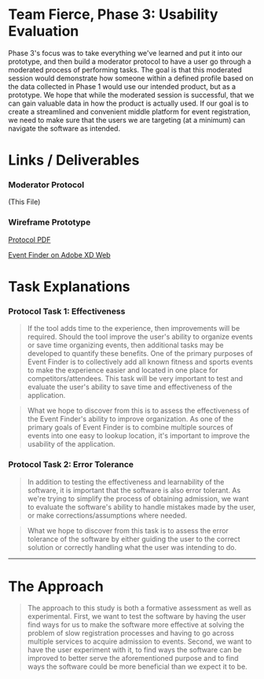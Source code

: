 # Team Fierce, Phase 3: Usability Evaluation

Phase 3's focus was to take everything we've learned and put it into our prototype, and then build a moderator protocol to have a user go through a moderated process of performing tasks. The goal is that this moderated session would demonstrate how someone within a defined profile based on the data collected in Phase 1 would use our intended product, but as a prototype. We hope that while the moderated session is successful, that we can gain valuable data in how the product is actually used. If our goal is to create a streamlined and convenient middle platform for event registration, we need to make sure that the users we are targeting (at a minimum) can navigate the software as intended.

# Links / Deliverables

### Moderator Protocol
(This File)

### Wireframe Prototype  
[Protocol PDF](/phase3/Phase3.pdf)

[Event Finder on Adobe XD Web](https://xd.adobe.com/view/a76d0be0-c3c0-42d2-556c-ce572dce63fe-d15c/)

# Task Explanations

### Protocol Task 1: Effectiveness
> If the tool adds time to the experience, then improvements will be required. Should the tool improve the user's ability to organize events or save time organizing events, then additional tasks may be developed to quantify these benefits. One of the primary purposes of Event Finder is to collectively add all known fitness and sports events to make the experience easier and located in one place for competitors/attendees. This task will be very important to test and evaluate the user's ability to save time and effectiveness of the application.

> What we hope to discover from this is to assess the effectiveness of the Event Finder's ability to improve organization. As one of the primary goals of Event Finder is to combine multiple sources of events into one easy to lookup location, it's important to improve the usability of the application.

### Protocol Task 2: Error Tolerance
> In addition to testing the effectiveness and learnability of the software, it is important that the software is also error tolerant. As we're trying to simplify the process of obtaining admission, we want to evaluate the software's ability to handle mistakes made by the user, or make corrections/assumptions where needed.

> What we hope to discover from this task is to assess the error tolerance of the software by either guiding the user to the correct solution or correctly handling what the user was intending to do.

---------------------

# The Approach

> The approach to this study is both a formative assessment as well as experimental. First, we want to test the software by having the user find ways for us to make the software more effective at solving the problem of slow registration processes and having to go across multiple services to acquire admission to events. Second, we want to have the user experiment with it, to find ways the software can be improved to better serve the aforementioned purpose and to find ways the software could be more beneficial than we expect it to be.

